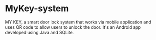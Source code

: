# MyKey-system
MY KEY, a smart door lock system that works via mobile application and uses QR code to allow users to unlock the door.
It's an Android app developed using Java and SQLite. 
